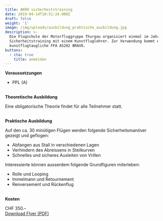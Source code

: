 ```yaml
---
title: AKRO sicherheitstraining
date: 2019-04-14T10:51:24.000Z
draft: false
weight: '1'
image: /img/uploads/ausbildung_praktische_ausbildung.jpg
description: >-
  Die Flugschule der Motorfluggruppe Thurgau organisiert einmal im Jahr ein
  Sicherheitstraining mit einem Kunstfluglehrer. Zur Verwendung kommt eine voll
  kunstflugtaugliche FFA AS202 BRAVO.
buttons:
  - cta: true
    title: anmelden
---
```

**Voraussetzungen**

* PPL (A)

\
**Theoretische Ausbildung**

Eine obligatorische Theorie findet für alle Teilnehmer statt.

\
**Praktische Ausbildung**

Auf den ca. 30 minütigen Flügen werden folgende Sicherheitsmanöver gezeigt und geflogen:

* Abfangen aus Stall in verschiedenen Lagen
* Verhindern des Abreissens in Steilkurven
* Schnelles und sicheres Ausleiten von Vrillen

Interessierte können ausserdem folgende Grundfiguren miterleben:

* Rolle und Looping
* Immelmann und Retournement
* Renversement und Rückenflug 

 \
**Kosten**

CHF 350.–\
[Download Flyer (PDF)](pdf)
